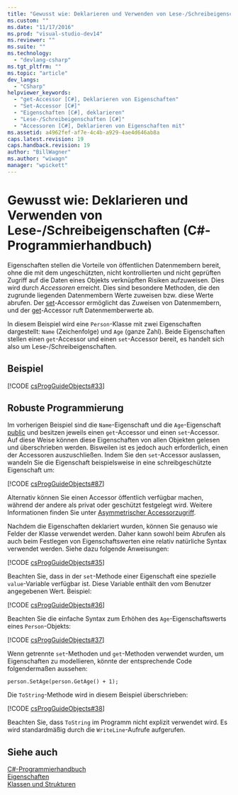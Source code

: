 ```yaml
---
title: "Gewusst wie: Deklarieren und Verwenden von Lese-/Schreibeigenschaften (C#-Programmierhandbuch) | Microsoft Docs"
ms.custom: ""
ms.date: "11/17/2016"
ms.prod: "visual-studio-dev14"
ms.reviewer: ""
ms.suite: ""
ms.technology: 
  - "devlang-csharp"
ms.tgt_pltfrm: ""
ms.topic: "article"
dev_langs: 
  - "CSharp"
helpviewer_keywords: 
  - "get-Accessor [C#], Deklarieren von Eigenschaften"
  - "Set-Accessor [C#]"
  - "Eigenschaften [C#], deklarieren"
  - "Lese-/Schreibeigenschaften [C#]"
  - "Accessoren [C#], Deklarieren von Eigenschaften mit"
ms.assetid: a4962fef-af7e-4c4b-a929-4ae4d646ab8a
caps.latest.revision: 19
caps.handback.revision: 19
author: "BillWagner"
ms.author: "wiwagn"
manager: "wpickett"
---
```

# Gewusst wie: Deklarieren und Verwenden von Lese-/Schreibeigenschaften (C#-Programmierhandbuch)
Eigenschaften stellen die Vorteile von öffentlichen Datenmembern bereit, ohne die mit dem ungeschützten, nicht kontrollierten und nicht geprüften Zugriff auf die Daten eines Objekts verknüpften Risiken aufzuweisen.  Dies wird durch *Accessoren* erreicht. Dies sind besondere Methoden, die den zugrunde liegenden Datenmembern Werte zuweisen bzw. diese Werte abrufen.  Der [set](../../../csharp/language-reference/keywords/set.md)\-Accessor ermöglicht das Zuweisen von Datenmembern, und der [get](../../../csharp/language-reference/keywords/get.md)\-Accessor ruft Datenmemberwerte ab.  
  
 In diesem Beispiel wird eine `Person`\-Klasse mit zwei Eigenschaften dargestellt: `Name` \(Zeichenfolge\) und `Age` \(ganze Zahl\).  Beide Eigenschaften stellen einen `get`\-Accessor und einen `set`\-Accessor bereit, es handelt sich also um Lese\-\/Schreibeigenschaften.  
  
## Beispiel  
 [!CODE [csProgGuideObjects#33](../CodeSnippet/VS_Snippets_VBCSharp/csProgGuideObjects#33)]  
  
## Robuste Programmierung  
 Im vorherigen Beispiel sind die `Name`\-Eigenschaft und die `Age`\-Eigenschaft [public](../../../csharp/language-reference/keywords/public.md) und besitzen jeweils einen `get`\-Accessor und einen `set`\-Accessor.  Auf diese Weise können diese Eigenschaften von allen Objekten gelesen und überschrieben werden.  Bisweilen ist es jedoch auch erforderlich, einen der Accessoren auszuschließen.  Indem Sie den `set`\-Accessor auslassen, wandeln Sie die Eigenschaft beispielsweise in eine schreibgeschützte Eigenschaft um:  
  
 [!CODE [csProgGuideObjects#87](../CodeSnippet/VS_Snippets_VBCSharp/csProgGuideObjects#87)]  
  
 Alternativ können Sie einen Accessor öffentlich verfügbar machen, während der andere als privat oder geschützt festgelegt wird.  Weitere Informationen finden Sie unter [Asymmetrischer Accessorzugriff](../../../csharp/programming-guide/classes-and-structs/restricting-accessor-accessibility.md).  
  
 Nachdem die Eigenschaften deklariert wurden, können Sie genauso wie Felder der Klasse verwendet werden.  Daher kann sowohl beim Abrufen als auch beim Festlegen von Eigenschaftswerten eine relativ natürliche Syntax verwendet werden. Siehe dazu folgende Anweisungen:  
  
 [!CODE [csProgGuideObjects#35](../CodeSnippet/VS_Snippets_VBCSharp/csProgGuideObjects#35)]  
  
 Beachten Sie, dass in der `set`\-Methode einer Eigenschaft eine spezielle `value`\-Variable verfügbar ist.  Diese Variable enthält den vom Benutzer angegebenen Wert. Beispiel:  
  
 [!CODE [csProgGuideObjects#36](../CodeSnippet/VS_Snippets_VBCSharp/csProgGuideObjects#36)]  
  
 Beachten Sie die einfache Syntax zum Erhöhen des `Age`\-Eigenschaftswerts eines `Person`\-Objekts:  
  
 [!CODE [csProgGuideObjects#37](../CodeSnippet/VS_Snippets_VBCSharp/csProgGuideObjects#37)]  
  
 Wenn getrennte `set`\-Methoden und `get`\-Methoden verwendet wurden, um Eigenschaften zu modellieren, könnte der entsprechende Code folgendermaßen aussehen:  
  
```  
person.SetAge(person.GetAge() + 1);   
```  
  
 Die `ToString`\-Methode wird in diesem Beispiel überschrieben:  
  
 [!CODE [csProgGuideObjects#38](../CodeSnippet/VS_Snippets_VBCSharp/csProgGuideObjects#38)]  
  
 Beachten Sie, dass `ToString` im Programm nicht explizit verwendet wird.  Es wird standardmäßig durch die `WriteLine`\-Aufrufe aufgerufen.  
  
## Siehe auch  
 [C\#\-Programmierhandbuch](../../../csharp/programming-guide/index.md)   
 [Eigenschaften](../../../csharp/programming-guide/classes-and-structs/properties.md)   
 [Klassen und Strukturen](../../../csharp/programming-guide/classes-and-structs/index.md)
